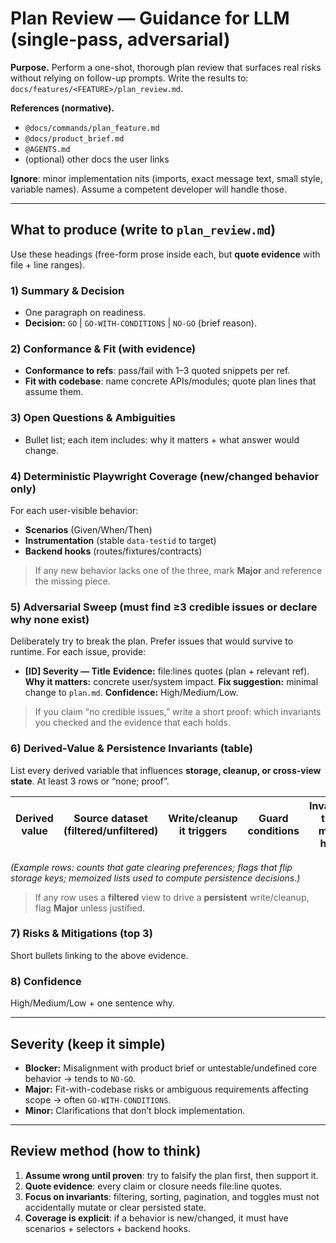 # Plan Review — Guidance for LLM (single-pass, adversarial)

**Purpose.** Perform a one-shot, thorough plan review that surfaces real risks without relying on follow-up prompts. Write the results to:
`docs/features/<FEATURE>/plan_review.md`.

**References (normative).**

* `@docs/commands/plan_feature.md`
* `@docs/product_brief.md`
* `@AGENTS.md`
* (optional) other docs the user links

**Ignore**: minor implementation nits (imports, exact message text, small style, variable names). Assume a competent developer will handle those.

---

## What to produce (write to `plan_review.md`)

Use these headings (free-form prose inside each, but **quote evidence** with file + line ranges).

### 1) Summary & Decision

* One paragraph on readiness.
* **Decision:** `GO` | `GO-WITH-CONDITIONS` | `NO-GO` (brief reason).

### 2) Conformance & Fit (with evidence)

* **Conformance to refs**: pass/fail with 1–3 quoted snippets per ref.
* **Fit with codebase**: name concrete APIs/modules; quote plan lines that assume them.

### 3) Open Questions & Ambiguities

* Bullet list; each item includes: why it matters + what answer would change.

### 4) Deterministic Playwright Coverage (new/changed behavior only)

For each user-visible behavior:

* **Scenarios** (Given/When/Then)
* **Instrumentation** (stable `data-testid` to target)
* **Backend hooks** (routes/fixtures/contracts)

> If any new behavior lacks one of the three, mark **Major** and reference the missing piece.

### 5) **Adversarial Sweep (must find ≥3 credible issues or declare why none exist)**

Deliberately try to break the plan. Prefer issues that would survive to runtime.
For each issue, provide:

* **[ID] Severity — Title**
  **Evidence:** file:lines quotes (plan + relevant ref).
  **Why it matters:** concrete user/system impact.
  **Fix suggestion:** minimal change to `plan.md`.
  **Confidence:** High/Medium/Low.

> If you claim “no credible issues,” write a short proof: which invariants you checked and the evidence that each holds.

### 6) **Derived-Value & Persistence Invariants (table)**

List every derived variable that influences **storage, cleanup, or cross-view state**. At least 3 rows or “none; proof”.

| Derived value | Source dataset (filtered/unfiltered) | Write/cleanup it triggers | Guard conditions | Invariant that must hold | Evidence (file:lines) |
| ------------- | ------------------------------------ | ------------------------- | ---------------- | ------------------------ | --------------------- |

*(Example rows: counts that gate clearing preferences; flags that flip storage keys; memoized lists used to compute persistence decisions.)*

> If any row uses a **filtered** view to drive a **persistent** write/cleanup, flag **Major** unless justified.

### 7) Risks & Mitigations (top 3)

Short bullets linking to the above evidence.

### 8) Confidence

High/Medium/Low + one sentence why.

---

## Severity (keep it simple)

* **Blocker:** Misalignment with product brief or untestable/undefined core behavior → tends to `NO-GO`.
* **Major:** Fit-with-codebase risks or ambiguous requirements affecting scope → often `GO-WITH-CONDITIONS`.
* **Minor:** Clarifications that don’t block implementation.

---

## Review method (how to think)

1. **Assume wrong until proven**: try to falsify the plan first, then support it.
2. **Quote evidence**: every claim or closure needs file:line quotes.
3. **Focus on invariants**: filtering, sorting, pagination, and toggles must not accidentally mutate or clear persisted state.
4. **Coverage is explicit**: if a behavior is new/changed, it must have scenarios + selectors + backend hooks.

